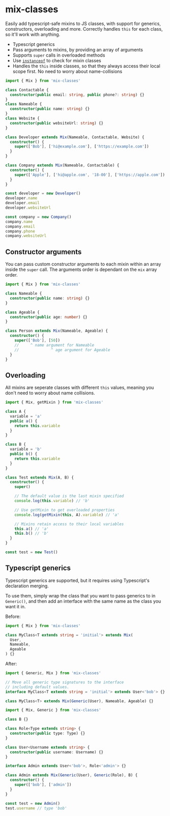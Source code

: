 # mix-classes

Easily add typescript-safe mixins to JS classes, with support for generics, constructors, overloading and more. Correctly handles `this` for each class, so it'll work with anything.

- Typescript generics
- Pass arguments to mixins, by providing an array of arguments
- Supports `super` calls in overloaded methods
- Use [`instanceof`](https://developer.mozilla.org/en/docs/Web/JavaScript/Reference/Operators/instanceof) to check for mixin classes
- Handles the `this` inside classes, so that they always access their local scope first. No need to worry about name-collisions

```ts
import { Mix } from 'mix-classes'

class Contactable {
  constructor(public email: string, public phone?: string) {}
}
class Nameable {
  constructor(public name: string) {}
}
class Website {
  constructor(public websiteUrl: string) {}
}

class Developer extends Mix(Nameable, Contactable, Website) {
  constructor() {
    super(['Bob'], ['hi@example.com'], ['https://example.com'])
  }
}

class Company extends Mix(Nameable, Contactable) {
  constructor() {
    super(['Apple'], ['hi@apple.com', '18-00'], ['https://apple.com'])
  }
}

const developer = new Developer()
developer.name
developer.email
developer.websiteUrl

const company = new Company()
company.name
company.email
company.phone
company.websiteUrl
```

## Constructor arguments

You can pass custom constructor arguments to each mixin within an array inside the `super` call. The arguments order is dependant on the `mix` array order.

```ts
import { Mix } from 'mix-classes'

class Nameable {
  constructor(public name: string) {}
}

class Ageable {
  constructor(public age: number) {}
}

class Person extends Mix(Nameable, Ageable) {
  constructor() {
    super(['Bob'], [50])
    //     ^ name argument for Nameable
    //              ^ age argument for Ageable
  }
}
```

## Overloading

All mixins are seperate classes with different `this` values, meaning you don't need to worry about name collisions.

```ts
import { Mix, getMixin } from 'mix-classes'

class A {
  variable = 'a'
  public a() {
    return this.variable
  }
}

class B {
  variable = 'b'
  public b() {
    return this.variable
  }
}

class Test extends Mix(A, B) {
  constructor() {
    super()

    // The default value is the last mixin specified
    console.log(this.variable) // 'b'

    // Use getMixin to get overloaded properties
    console.log(getMixin(this, A).variable) // 'a'

    // Mixins retain access to their local variables
    this.a() // 'a'
    this.b() // 'b'
  }
}

const test = new Test()
```

## Typescript generics

Typescript generics are supported, but it requires using Typescript's declaration merging.

To use them, simply wrap the class that you want to pass generics to in `Generic()`, and then add an interface with the same name as the class you want it in.

Before:

```ts
import { Mix } from 'mix-classes'

class MyClass<T extends string = 'initial'> extends Mix(
  User,
  Nameable,
  Ageable
) {}
```

After:

```ts
import { Generic, Mix } from 'mix-classes'

// Move all generic type signatures to the interface
// including default values.
interface MyClass<T extends string = 'initial'> extends User<'bob'> {}

class MyClass<T> extends Mix(Generic(User), Nameable, Ageable) {}
```

```ts
import { Mix, Generic } from 'mix-classes'

class B {}

class Role<Type extends string> {
  constructor(public type: Type) {}
}

class User<Username extends string> {
  constructor(public username: Username) {}
}

interface Admin extends User<'bob'>, Role<'admin'> {}

class Admin extends Mix(Generic(User), Generic(Role), B) {
  constructor() {
    super(['bob'], ['admin'])
  }
}

const test = new Admin()
test.username // type 'bob'
```
